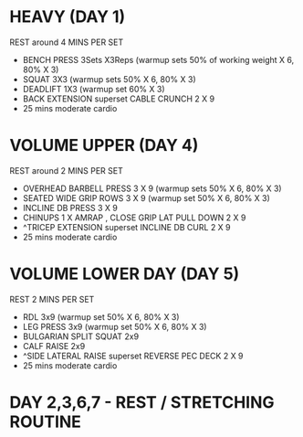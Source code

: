 # HEAVY (DAY 1)

REST around 4 MINS PER SET

* BENCH PRESS 3Sets X3Reps (warmup sets 50% of working weight X 6, 80% X 3)
* SQUAT 3X3 (warmup sets 50% X 6, 80% X 3)
* DEADLIFT 1X3  (warmup set 60% X 3)
* BACK EXTENSION superset CABLE CRUNCH  2 X 9 
* 25 mins moderate cardio

# VOLUME UPPER (DAY 4) 

REST around 2 MINS PER SET

* OVERHEAD BARBELL PRESS 3 X 9 (warmup sets 50% X 6, 80% X 3)
* SEATED WIDE GRIP ROWS 3 X 9 (warmup set 50% X 6, 80% X 3)
* INCLINE DB PRESS 3 X 9
* CHINUPS 1 X AMRAP , CLOSE GRIP LAT PULL DOWN  2 X 9
* ^TRICEP EXTENSION superset INCLINE DB CURL  2 X 9
* 25 mins moderate cardio

# VOLUME LOWER DAY (DAY 5) 

REST 2 MINS PER SET

* RDL 3x9 (warmup set 50% X 6, 80% X 3)
* LEG PRESS 3x9 (warmup set 50% X 6, 80% X 3)
* BULGARIAN SPLIT SQUAT 2x9 
* CALF RAISE 2x9 
* ^SIDE LATERAL RAISE superset REVERSE PEC DECK 2 X 9
* 25 mins moderate cardio

# DAY 2,3,6,7 - REST / STRETCHING ROUTINE
